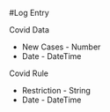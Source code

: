 #Log Entry

Covid Data
* New Cases - Number
* Date - DateTime

Covid Rule
* Restriction - String
* Date - DateTime